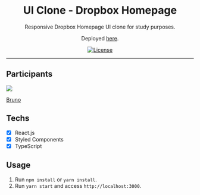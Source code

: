 <h1 align="center">
UI Clone - Dropbox Homepage
</h1>

<p align="center">Responsive Dropbox Homepage UI clone for study purposes.</p>
<p align="center">Deployed <a href="https://dropbox-clone-react.vercel.app/">here</a>.</p>

<p align="center">
  <a href="https://opensource.org/licenses/MIT">
    <img src="https://img.shields.io/github/license/rocketseat/youtube-clone-twitter?color=%236633cc&logo=mit" alt="License">
  </a>
</p>

<hr>

## Participants

[<img src="https://avatars2.githubusercontent.com/u/71460757?s=460&u=770639956af2959d35b2c83cdc623bff47e54395&v=4"/>](https://github.com/brnmpto)

[Bruno](https://github.com/brnmpto)

## Techs

- [x] React.js
- [x] Styled Components
- [x] TypeScript

## Usage

1. Run `npm install` or `yarn install`.<br />
2. Run `yarn start` and access `http://localhost:3000`.<br />

